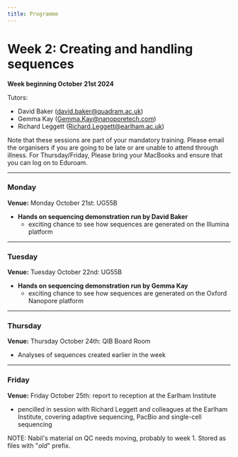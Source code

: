 ```yaml
---
title: Programme
---
```

# Week 2: Creating and handling sequences

**Week beginning October 21st 2024**

Tutors: 
- David Baker (david.baker@quadram.ac.uk)
- Gemma Kay (Gemma.Kay@nanoporetech.com)
- Richard Leggett (Richard.Leggett@earlham.ac.uk)



Note that these sessions are part of your mandatory training. Please email the organisers if you are going to be late or are unable to attend through illness. For Thursday/Friday, Please bring your MacBooks and ensure that you can log on to Eduroam.

***

### Monday

**Venue:** Monday October 21st: UG55B

- **Hands on sequencing demonstration run by David Baker**
 	-	exciting chance to see how sequences are generated on the Illumina platform

***

### Tuesday 

**Venue:** Tuesday October 22nd: UG55B

- **Hands on sequencing demonstration run by Gemma Kay**
 	-	exciting chance to see how sequences are generated on the Oxford Nanopore platform

***

### Thursday

**Venue:** Thursday October 24th: QIB Board Room 

-	Analyses of sequences created earlier in the week

***

### Friday

**Venue:** Friday October 25th: report to reception at the Earlham Institute

-	pencilled in session with Richard Leggett and colleagues at the Earlham Institute, covering adaptive sequencing, PacBio and single-cell sequencing


NOTE: Nabil's material on QC needs moving, probably to week 1. Stored as files with "_old_" prefix.
